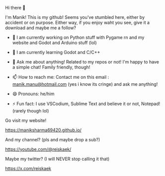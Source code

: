 Hi there 👋

I'm Manik! This is my github! Seems you've stumbled here, either by accident or on purpose.
Either way, if you enjoy waht you see, give it a download and maybe me a follow?

- 🔭 I am currently working on Python stuff with Pygame rn and my website and Godot and Arduino stuff (lol)

- 🌱 I am currently learning Godot and C/C++

- 💬 Ask me about anything! Related to my repos or not! I'm happy to have a simple chat! Family friendly, though!

- 📫 How to reach me: Contact me on this email : manik.manu@hotmail.com (yes i know its cringe) and ask me anything!

- 😄 Pronouns: he/him

- ⚡ Fun fact: I use VSCodium, Sublime Text and believe it or not, Notepad! (rarely though lol)


Go visit my website! 

https://maniksharma69420.github.io/

And my channel? (pls and maybe drop a sub?)

https://youtube.com/@reiskaek/

Maybe my twitter? (I will NEVER stop calling it that)

https://x.com/reiskaek
